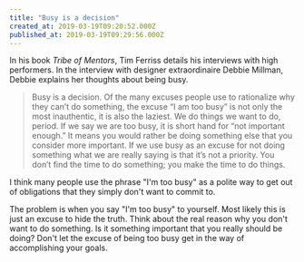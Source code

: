 ```yaml
---
title: "Busy is a decision"
created_at: 2019-03-19T09:20:52.000Z
published_at: 2019-03-19T09:29:56.000Z
---
```

In his book _Tribe of Mentors_, Tim Ferriss details his interviews with high performers. In the interview with designer extraordinaire Debbie Millman, Debbie explains her thoughts about being busy. 

> Busy is a decision. Of the many excuses people use to rationalize why they can’t do something, the excuse “I am too busy” is not only the most inauthentic, it is also the laziest. We do things we want to do, period. If we say we are too busy, it is short hand for “not important enough.” It means you would rather be doing something else that you consider more important. If we use busy as an excuse for not doing something what we are really saying is that it’s not a priority. You don’t find the time to do something; you make the time to do things.  

I think many people use the phrase "I'm too busy" as a polite way to get out of obligations that they simply don't want to commit to. 

The problem is when you say "I'm too busy" to yourself. Most likely this is just an excuse to hide the truth. Think about the real reason why you don't want to do something. Is it something important that you really should be doing? Don't let the excuse of being too busy get in the way of accomplishing your goals.
